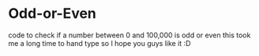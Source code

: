 # Odd-or-Even
code to check if a number between 0 and 100,000 is odd or even
this took me a long time to hand type so I hope you guys like it :D
